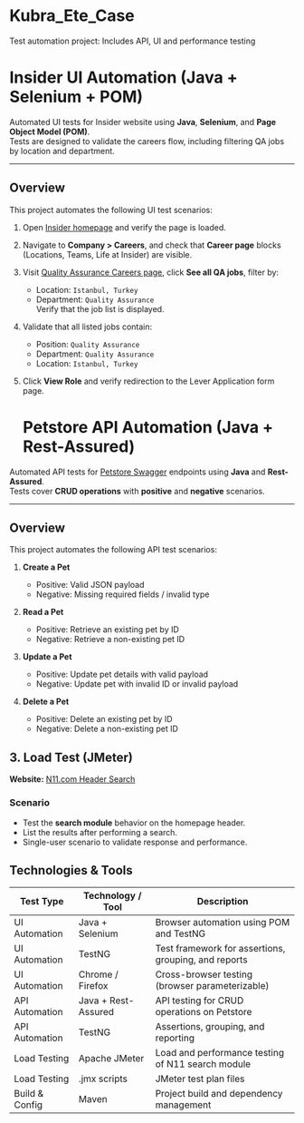 # Kubra_Ete_Case
Test automation project: Includes API, UI and performance testing

# Insider UI Automation (Java + Selenium + POM)

Automated UI tests for Insider website using **Java**, **Selenium**, and **Page Object Model (POM)**.  
Tests are designed to validate the careers flow, including filtering QA jobs by location and department.

---

## Overview

This project automates the following UI test scenarios:

1. Open [Insider homepage](https://useinsider.com/) and verify the page is loaded.  
2. Navigate to **Company > Careers**, and check that **Career page** blocks (Locations, Teams, Life at Insider) are visible.  
3. Visit [Quality Assurance Careers page](https://useinsider.com/careers/quality-assurance/), click **See all QA jobs**, filter by:
   - Location: `Istanbul, Turkey`  
   - Department: `Quality Assurance`  
   Verify that the job list is displayed.  
4. Validate that all listed jobs contain:
   - Position: `Quality Assurance`  
   - Department: `Quality Assurance`  
   - Location: `Istanbul, Turkey`  
5. Click **View Role** and verify redirection to the Lever Application form page.

   # Petstore API Automation (Java + Rest-Assured)

Automated API tests for [Petstore Swagger](https://petstore.swagger.io/) endpoints using **Java** and **Rest-Assured**.  
Tests cover **CRUD operations** with **positive** and **negative** scenarios.

---

## Overview

This project automates the following API test scenarios:

1. **Create a Pet**  
   - Positive: Valid JSON payload  
   - Negative: Missing required fields / invalid type  

2. **Read a Pet**  
   - Positive: Retrieve an existing pet by ID  
   - Negative: Retrieve a non-existing pet ID  

3. **Update a Pet**  
   - Positive: Update pet details with valid payload  
   - Negative: Update pet with invalid ID or invalid payload  

4. **Delete a Pet**  
   - Positive: Delete an existing pet by ID  
   - Negative: Delete a non-existing pet ID

 ## 3. Load Test (JMeter)

**Website:** [N11.com Header Search](https://www.n11.com/)  

### Scenario

- Test the **search module** behavior on the homepage header.  
- List the results after performing a search.  
- Single-user scenario to validate response and performance.

## Technologies & Tools

| Test Type      | Technology / Tool          | Description                                         |
|----------------|---------------------------|-----------------------------------------------------|
| UI Automation  | Java + Selenium           | Browser automation using POM and TestNG            |
| UI Automation  | TestNG                    | Test framework for assertions, grouping, and reports |
| UI Automation  | Chrome / Firefox          | Cross-browser testing (browser parameterizable)   |
| API Automation | Java + Rest-Assured       | API testing for CRUD operations on Petstore       |
| API Automation | TestNG                    | Assertions, grouping, and reporting               |
| Load Testing   | Apache JMeter             | Load and performance testing of N11 search module |
| Load Testing   | .jmx scripts              | JMeter test plan files                             |
| Build & Config | Maven                     | Project build and dependency management           |



